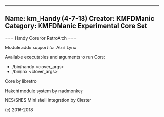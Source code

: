 -----------------------
Name: km_Handy (4-7-18)
Creator: KMFDManic
Category: KMFDManic Experimental Core Set
-----------------------
=== Handy Core for RetroArch ===

Module adds support for Atari Lynx

Available executables and arguments to run Core:
- /bin/handy <rom> <clover_args>
- /bin/lnx <rom> <clover_args>

Core by libretro

Hakchi module system by madmonkey

NES/SNES Mini shell integration by Cluster

(c) 2016-2018
